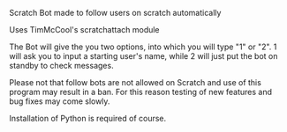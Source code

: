 Scratch Bot made to follow users on scratch automatically

Uses TimMcCool's scratchattach module

The Bot will give the you two options, into which you will type "1" or "2". 1 will ask you to input a starting user's name, while 2 will just put the bot on standby to check messages.

Please not that follow bots are not allowed on Scratch and use of this program may result in a ban. For this reason testing of new features and bug fixes may come slowly.


Installation of Python is required of course. 
